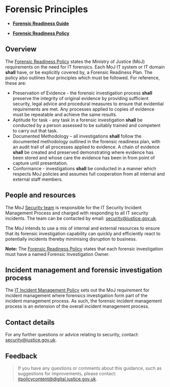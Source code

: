 # Forensic Principles

<a name="[forensic-readiness-guide](forensic-readiness-guide.md)"></a>

-   **[Forensic Readiness Guide](forensic-readiness-guide.md)**  

<a name="[forensic-readiness-policy](forensic-readiness-policy.md)"></a>

-   **[Forensic Readiness Policy](forensic-readiness-policy.md)**  


## Overview

The [Forensic Readiness Policy](forensic-readiness-policy.md) states the Ministry of Justice \(MoJ\) requirements on the need for IT forensics. Each MoJ IT system or IT domain **shall** have, or be explicitly covered by, a Forensic Readiness Plan. The policy also outlines four principles which must be followed. For reference, these are:

-   Preservation of Evidence - the forensic investigation process **shall** preserve the integrity of original evidence by providing sufficient security, legal advice and procedural measures to ensure that evidential requirements are met. Any processes applied to copies of evidence must be repeatable and achieve the same results.
-   Aptitude for task - any task in a forensic investigation **shall** be conducted by a person assessed to be suitably trained and competent to carry out that task.
-   Documented Methodology – all investigations **shall** follow the documented methodology outlined in the forensic readiness plan, with an audit trail of all processes applied to evidence. A chain of evidence **shall** be created and preserved demonstrating where evidence has been stored and whose care the evidence has been in from point of capture until presentation.
-   Conformance - investigations **shall** be conducted in a manner which respects MoJ policies and assumes full cooperation from all internal and external staff members.

## People and resources

The MoJ [Security team](mailto:security@justice.gov.uk) is responsible for the IT Security Incident Management Process and charged with responding to all IT security incidents. The team can be contacted by email: [security@justice.gov.uk](mailto:security@justice.gov.uk).

The MoJ intends to use a mix of internal and external resources to ensure that its forensic investigation capability can quickly and efficiently react to potentially incidents thereby minimising disruption to business.

**Note:** The [Forensic Readiness Policy](forensic-readiness-policy.md) states that each forensic investigation must have a named Forensic Investigation Owner.

## Incident management and forensic investigation process

The [IT Incident Management Policy](it-incident-management-policy.md) sets out the MoJ requirement for incident management where forensics investigation form part of the incident management process. As such, the forensic incident management process is an extension of the overall incident management process.

## Contact details

For any further questions or advice relating to security, contact: [security@justice.gov.uk](mailto:security@justice.gov.uk).

## Feedback

> If you have any questions or comments about this guidance, such as suggestions for improvements, please contact: [itpolicycontent@digital.justice.gov.uk](mailto:itpolicycontent@digital.justice.gov.uk).

